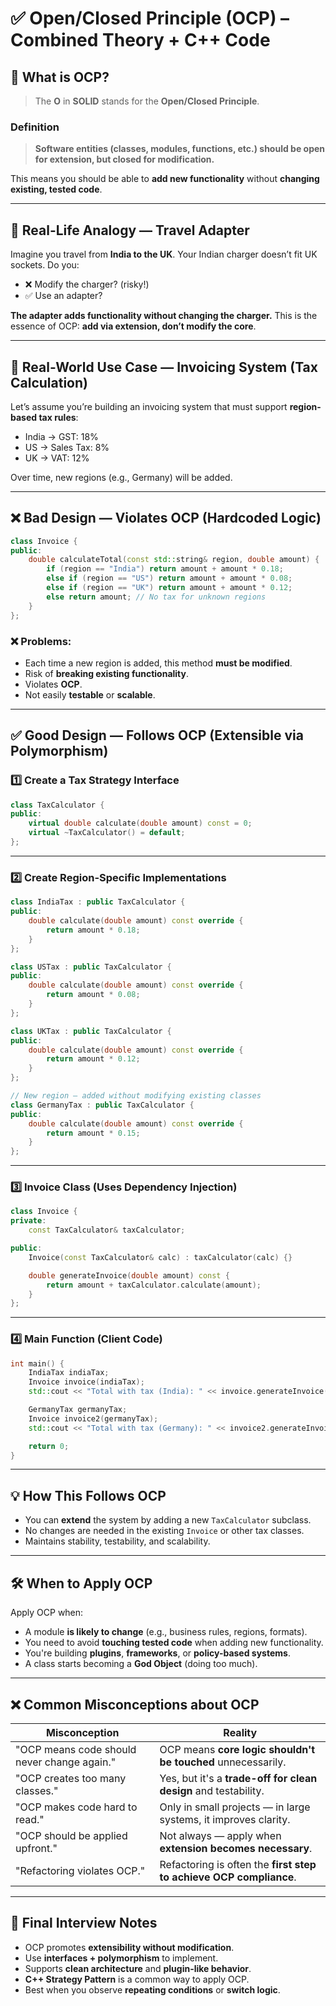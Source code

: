 # ✅ Open/Closed Principle (OCP) – Combined Theory + C++ Code

## 📘 What is OCP?

> The **O** in **SOLID** stands for the **Open/Closed Principle**.

### **Definition**

> **Software entities (classes, modules, functions, etc.) should be open for extension, but closed for modification.**

This means you should be able to **add new functionality** without **changing existing, tested code**.

---

## 🔌 Real-Life Analogy — Travel Adapter

Imagine you travel from **India to the UK**. Your Indian charger doesn’t fit UK sockets. Do you:

* ❌ Modify the charger? (risky!)
* ✅ Use an adapter?

**The adapter adds functionality without changing the charger.**
This is the essence of OCP: **add via extension, don’t modify the core**.

---

## 🧾 Real-World Use Case — Invoicing System (Tax Calculation)

Let’s assume you’re building an invoicing system that must support **region-based tax rules**:

* India → GST: 18%
* US → Sales Tax: 8%
* UK → VAT: 12%

Over time, new regions (e.g., Germany) will be added.

---

## ❌ Bad Design — Violates OCP (Hardcoded Logic)

```cpp
class Invoice {
public:
    double calculateTotal(const std::string& region, double amount) {
        if (region == "India") return amount + amount * 0.18;
        else if (region == "US") return amount + amount * 0.08;
        else if (region == "UK") return amount + amount * 0.12;
        else return amount; // No tax for unknown regions
    }
};

```

### ❌ Problems:

* Each time a new region is added, this method **must be modified**.
* Risk of **breaking existing functionality**.
* Violates **OCP**.
* Not easily **testable** or **scalable**.

---

## ✅ Good Design — Follows OCP (Extensible via Polymorphism)

### 1️⃣ Create a Tax Strategy Interface

```cpp
class TaxCalculator {
public:
    virtual double calculate(double amount) const = 0;
    virtual ~TaxCalculator() = default;
};
```

---

### 2️⃣ Create Region-Specific Implementations

```cpp
class IndiaTax : public TaxCalculator {
public:
    double calculate(double amount) const override {
        return amount * 0.18;
    }
};

class USTax : public TaxCalculator {
public:
    double calculate(double amount) const override {
        return amount * 0.08;
    }
};

class UKTax : public TaxCalculator {
public:
    double calculate(double amount) const override {
        return amount * 0.12;
    }
};

// New region — added without modifying existing classes
class GermanyTax : public TaxCalculator {
public:
    double calculate(double amount) const override {
        return amount * 0.15;
    }
};
```

---

### 3️⃣ Invoice Class (Uses Dependency Injection)

```cpp
class Invoice {
private:
    const TaxCalculator& taxCalculator;

public:
    Invoice(const TaxCalculator& calc) : taxCalculator(calc) {}

    double generateInvoice(double amount) const {
        return amount + taxCalculator.calculate(amount);
    }
};
```

---

### 4️⃣ Main Function (Client Code)

```cpp
int main() {
    IndiaTax indiaTax;
    Invoice invoice(indiaTax);
    std::cout << "Total with tax (India): " << invoice.generateInvoice(1000.0) << "\n";

    GermanyTax germanyTax;
    Invoice invoice2(germanyTax);
    std::cout << "Total with tax (Germany): " << invoice2.generateInvoice(1000.0) << "\n";

    return 0;
}
```

---

## 💡 How This Follows OCP

* You can **extend** the system by adding a new `TaxCalculator` subclass.
* No changes are needed in the existing `Invoice` or other tax classes.
* Maintains stability, testability, and scalability.

---

## 🛠 When to Apply OCP

Apply OCP when:

* A module **is likely to change** (e.g., business rules, regions, formats).
* You need to avoid **touching tested code** when adding new functionality.
* You're building **plugins**, **frameworks**, or **policy-based systems**.
* A class starts becoming a **God Object** (doing too much).

---

## ❌ Common Misconceptions about OCP

| Misconception                               | Reality                                                            |
| ------------------------------------------- | ------------------------------------------------------------------ |
| "OCP means code should never change again." | OCP means **core logic shouldn't be touched** unnecessarily.       |
| "OCP creates too many classes."             | Yes, but it's a **trade-off for clean design** and testability.    |
| "OCP makes code hard to read."              | Only in small projects — in large systems, it improves clarity.    |
| "OCP should be applied upfront."            | Not always — apply when **extension becomes necessary**.           |
| "Refactoring violates OCP."                 | Refactoring is often the **first step to achieve OCP compliance**. |

---

## 🧠 Final Interview Notes

* OCP promotes **extensibility without modification**.
* Use **interfaces + polymorphism** to implement.
* Supports **clean architecture** and **plugin-like behavior**.
* **C++ Strategy Pattern** is a common way to apply OCP.
* Best when you observe **repeating conditions** or **switch logic**.


